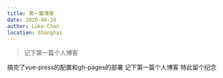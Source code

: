 ```yaml
---
title: 第一篇博客
date: 2020-04-24
author: Luke-Chan
location: Shanghai  
---
```


> 记下第一篇个人博客

搞完了vue-press的配置和gh-pages的部署 记下第一篇个人博客 特此留个纪念